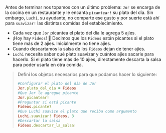 Antes de terminar nos topamos con un último problema: `Jor` se encarga de la cocina en un restaurante y le encanta `picantear!` su plato del día. Sin embargo, `Luchi`, su ayudante, no comparte ese gusto y por suerte está ahí para `suavizar!` las distintas comidas del establecimiento. 

* Cada vez que `Jor` picantea el plato del día le agrega 5 ajíes.
* ¡Hoy hay `Fideos`! :drooling_face: Decimos que los `Fideos` están picantes si el plato tiene más de 2 ajíes. Inicialmente no tiene ajíes.
* Cuando descartamos la salsa de los `Fideos` dejan de tener ajíes. 
* `Luchi` necesita saber qué plato suavizar y cuántos ajíes sacarle para hacerlo. Si el plato tiene más de 10 ajíes, directamente descarta la salsa para poder usarla en otra comida. 

> Definí los objetos necesarios para que podamos hacer lo siguiente: 
> 
> ```ruby
> #Configurar el plato del día de Jor
> Jor.plato_del_dia = Fideos
> #Que Jor le agregue picante
> Jor.picantear!
> #Preguntar si está picante
> Fideos.picante?
> #Que Luchi suavice el plato que reciba como argumento
> Luchi.suavizar! Fideos, 3
> #Descartar la salsa
> Fideos.descartar_la_salsa!
> ```